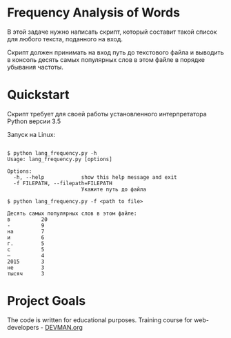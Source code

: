 # Frequency Analysis of Words

В этой задаче нужно написать скрипт, который составит такой список для любого текста, поданного на вход.

Скрипт должен принимать на вход путь до текстового файла и выводить в консоль десять самых популярных слов в этом файле в порядке убывания частоты.


# Quickstart

Скрипт требует для своей работы установленного интерпретатора Python версии 3.5

Запуск на Linux:


```#!bash

$ python lang_frequency.py -h
Usage: lang_frequency.py [options]

Options:
  -h, --help            show this help message and exit
  -f FILEPATH, --filepath=FILEPATH
                        Укажите путь до файла

$ python lang_frequency.py -f <path to file>

Десять самых популярных слов в этом файле:
в          20
-          9
на         7
и          6
г.         5
с          5
–          4
2015       3
не         3
тысяч      3

```

# Project Goals

The code is written for educational purposes. Training course for web-developers - [DEVMAN.org](https://devman.org)

